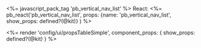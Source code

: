 <%= javascript_pack_tag 'pb_vertical_nav_list' %>
React: <%= pb_react('pb_vertical_nav_list', props: {name: 'pb_vertical_nav_list', show_props: defined?(@kit)} ) %>

<%= render 'config/ui/propsTableSimple',
    component_props: { show_props: defined?(@kit) } %>
